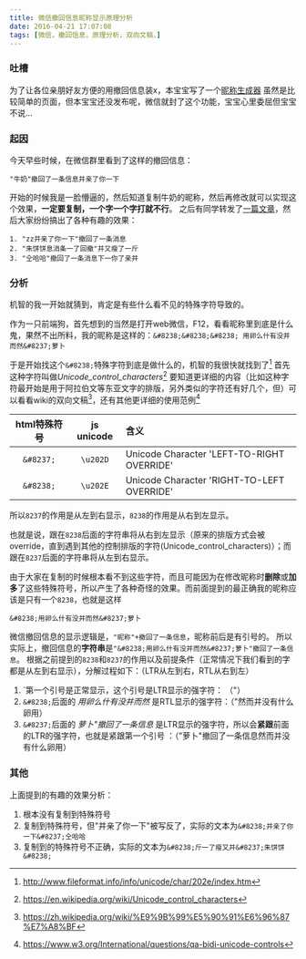```yaml
---
title: 微信撤回信息昵称显示原理分析
date: 2016-04-21 17:07:08
tags: [微信，撤回信息，原理分析，双向文稿，]
---
```

### 吐槽
为了让各位亲朋好友方便的用撤回信息装x，本宝宝写了一个[昵称生成器](http://sabrinaluo.com/nickname-gen)
虽然是比较简单的页面，但本宝宝还没发布呢，微信就封了这个功能，宝宝心里委屈但宝宝不说…

### 起因
今天早些时候，在微信群里看到了这样的撤回信息：
```
"牛奶"撤回了一条信息并亲了你一下
```
开始的时候我是一脸懵逼的，然后知道复制牛奶的昵称，然后再修改就可以实现这个效果，**一定要复制，一个字一个字打就不行**。
之后有同学转发了[一篇文章](https://mp.weixin.qq.com/s?__biz=MzAwNDY5NzI4MQ==&mid=505551279&idx=1&sn=f10a4b837a10ed9c4a252c606f2f7c7f&scene=1&srcid=0421JP3AeSA1CmbSqEn1rLMh&from=singlemessage&isappinstalled=0&pass_ticket=HbJ8e6BomIu6b3R%2Bi6i69%2FT2TY3g%2FHUMQSItE5M2cd8%3D)，然后大家纷纷搞出了各种有趣的效果：
```
1. "zz并亲了你一下"撤回了一条消息
2. "朱饼饼息消条一了回撤"并又瘦了一斤
3. "仝哈哈"撤回了一条消息下一你了亲并
```

### 分析
机智的我一开始就猜到，肯定是有些什么看不见的特殊字符导致的。

作为一只前端狗，首先想到的当然是打开web微信，F12，看看昵称里到底是什么鬼，果然不出所料，我的昵称是这样的：`&#8238;&#8238;&#8238; 用卵么什有没并而然&#8237;萝卜`

于是开始找这个`&#8238;`特殊字符到底是做什么的，机智的我很快就找到了[^1]
首先这种字符叫做*Unicode_control_characters*[^2]
要知道更详细的内容（比如这种字符最开始是用于阿拉伯文等东亚文字的排版，另外类似的字符还有好几个，但）可以看看wiki的双向文稿[^3]，还有其他更详细的使用范例[^4]

| html特殊符号 | js unicode | 含义 |
|:------:|:---------:|:-----------|
| `&#8237;` | `\u202D` | Unicode Character 'LEFT-TO-RIGHT OVERRIDE' |
| `&#8238;` | `\u202E` | Unicode Character 'RIGHT-TO-LEFT OVERRIDE' |
所以`8237`的作用是从左到右显示，`8238`的作用是从右到左显示。

也就是说，跟在`8238`后面的字符串将从右到左显示（原来的排版方式会被override，直到遇到其他的控制排版的字符(Unicode_control_characters)）；而跟在`8237`后面的字符串将从左到右显示。

由于大家在复制的时候根本看不到这些字符，而且可能因为在修改昵称时**删除**或**加多**了这些特殊符号，所以产生了各种奇怪的效果。而前面提到的最正确我的昵称应该是只有一个`8238`，也就是这样
```
&#8238;用卵么什有没并而然&#8237;萝卜
```

微信撤回信息的显示逻辑是，`"昵称"+撤回了一条信息`，昵称前后是有引号的。
所以实际上，撤回信息的**字符串**是`"&#8238;用卵么什有没并而然&#8237;萝卜"撤回了一条信息`。
根据之前提到的`8238`和`8237`的作用以及前提条件（正常情况下我们看到的字都是从左到右显示），分解过程如下：（LTR从左到右，RTL从右到左）
1. `第一个引号是正常显示，这个引号是LTR显示的强字符： （"）
2. `&#8238;`后面的 *用卵么什有没并而然* 是RTL显示的强字符：（"然而并没有什么卵用）
3. `&#8237;`后面的 *萝卜"撤回了一条信息* 是LTR显示的强字符，所以会**紧跟**前面的LTR的强字符，也就是紧跟第一个引号 ：（"萝卜"撤回了一条信息然而并没有什么卵用）

### 其他
上面提到的有趣的效果分析：
1. 根本没有复制到特殊符号
2. 复制到特殊符号，但"并亲了你一下"被写反了，实际的文本为`&#8238;并亲了你一下&#8237;仝哈哈`
3. 复制到的特殊符号不正确，实际的文本为`&#8238;斤一了瘦又并&#8237;朱饼饼&#8238;`

[^1]: http://www.fileformat.info/info/unicode/char/202e/index.htm
[^2]: https://en.wikipedia.org/wiki/Unicode_control_characters
[^3]: https://zh.wikipedia.org/wiki/%E9%9B%99%E5%90%91%E6%96%87%E7%A8%BF
[^4]: https://www.w3.org/International/questions/qa-bidi-unicode-controls
